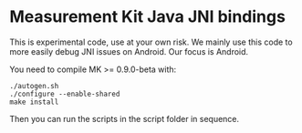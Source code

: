 # Measurement Kit Java JNI bindings

This is experimental code, use at your own risk. We mainly use this code
to more easily debug JNI issues on Android. Our focus is Android.

You need to compile MK >= 0.9.0-beta with:

```
./autogen.sh
./configure --enable-shared
make install
```

Then you can run the scripts in the script folder in sequence.


